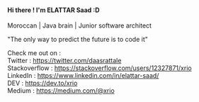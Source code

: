 #### Hi there ! I'm ELATTAR Saad :D
Moroccan | Java brain | Junior software architect

"The only way to predict the future is to code it"

Check me out on :  
Twitter : https://twitter.com/daasrattale  
Stackoverflow : https://stackoverflow.com/users/12327871/xrio  
LinkedIn : https://www.linkedin.com/in/elattar-saad/  
DEV : https://dev.to/xrio  
Medium : https://medium.com/@xrio



<!--<img src="https://github-readme-stats.vercel.app/api?username=xrio&show_icons=true&fbclid=IwAR26PLeNJcTaQvMgDHqy5kXj32kpuywuC02-bjgTOF_28PC2iFZjTv4KHxU"/>-->
